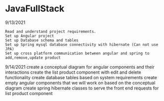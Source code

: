 # JavaFullStack
9/13/2021

    Read and understand project requirements.
    Set up Angular project
    Set up Database schema and tables
    Set up Spring mysql database connectivity with hibernate (Can not use JPA)
    Set up cross platform communication between angular and spring to add,remove,update product
    
9/14/2021
   create a conceptual diagram for angular components and their interactions
   create the list product component with edit and delete functionality
   create database tables based on system requirements
   create empty angular components that we will work on based on the conceptual diagram
   create spring hibernate classes to serve the front end requests for list product component
